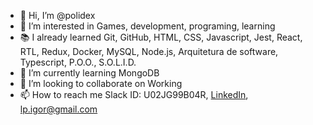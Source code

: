 - 👋 Hi, I’m @polidex
- 👀 I’m interested in Games, development, programing, learning
- :books: I already learned Git, GitHub, HTML, CSS, Javascript, Jest, React, RTL, Redux, Docker, MySQL, Node.js, Arquitetura de software, Typescript, P.O.O., S.O.L.I.D.
- 🌱 I’m currently learning MongoDB
- 💞️ I’m looking to collaborate on Working 
- 📫 How to reach me Slack ID: U02JG99B04R, [LinkedIn](https://www.linkedin.com/in/polidex/), lp.igor@gmail.com
 
<!--- 
polidex/polidex is a ✨ special ✨ repository because its `README.md` (this file) appears on your GitHub profile.
You can click the Preview link to take a look at your changes.
--->
